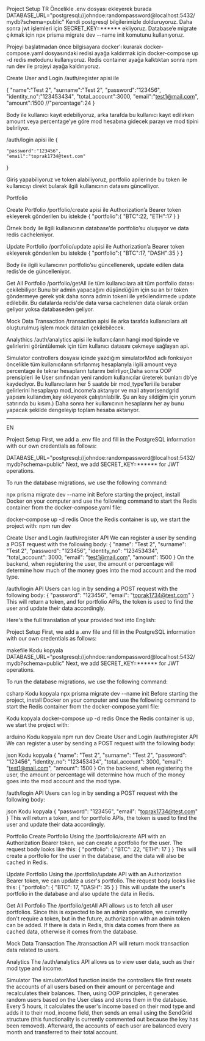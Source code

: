 Project Setup
TR
Öncelikle .env dosyası ekleyerek burada DATABASE_URL="postgresql://johndoe:randompassword@localhost:5432/mydb?schema=public"
Kendi postgresql bilgilerimizle dolduruyoruz.
Daha sonra jwt işlemleri için SECRET_KEY=****** ekliyoruz.
Database’e migrate çıkmak için npx prisma migrate dev --name init komutunu kullanıyoruz.

Projeyi başlatmadan önce bilgisayara docker’ı kurarak docker-compose.yaml dosyasındaki redisi ayağa kaldırmak için docker-compose up -d redis   metodunu kullanıyoruz.
Redis container ayağa kalktıktan sonra npm run dev ile projeyi ayağa kaldırıyoruz.


Create User and Login
/auth/register apisi ile 

{
    "name":"Test 2",
    "surname":"Test 2",
    "password":"123456",
    "identity_no":"123453434",
    "total_account":3000,
    "email":"test1@mail.com",
    "amount":1500
    //"percentage":24
}

Body ile kullanıcı kayıt edebiliyoruz, arka tarafda bu kullanıcı kayıt edilirken amount veya percentage’ye göre mod hesabına gidecek parayı ve mod tipini belirliyor.

/auth/login apisi ile 
{
   
    "password":"123456",
    "email":"toprak1734@test.com"
}

Giriş yapabiliyoruz ve token alabiliyoruz, portfolio apilerinde bu token ile kullanıcıyı direkt bularak ilgili kullanıcının datasını güncelliyor.

Portfolio

Create Portfolio
/portfolio/create apisi ile Authorization’a Bearer token ekleyerek gönderilen bu istekde 
{
   "portfolio":{
    "BTC":22,
    "ETH":17
   }
}

Örnek body ile ilgili kullanıcının database’de portfolio’su oluşuyor ve data redis cacheleniyor.

Update Portfolio
/portfolio/update apisi ile Authorization’a Bearer token ekleyerek gönderilen bu istekde 
{
   "portfolio":{
    "BTC":17,
    "DASH":35
   }
}

Body ile ilgili kullanıcının portfolio’su güncellenerek, update edilen data redis’de de güncelleniyor.

Get All Portfolio
/portfolio/getAll ile tüm kullanıcılara ait tüm portfolio datası çekilebiliyor.Bunu bir admin yapacağını düşündüğüm için su an bir token göndermeye gerek yok daha sonra admin tokeni ile yetkilendirmede update edilebilir.
Bu datalarda redis'de data varsa cachelenen data olarak ordan geliyor yoksa databaseden geliyor.

Mock Data Transaction
/transaction apisi ile arka tarafda kullanıcılara ait oluşturulmuş işlem mock dataları çekilebilecek.

Analythics
/auth/analytics apisi ile kullanıcıların hangi mod tipinde ve gelirlerini görüntülemek için tüm kullanıcı datasını çekmeye sağlayan api.

Simulator
controllers dosyası içinde yazdığım simulatorMod adlı fonksiyon öncelikle tüm kullanıcıların sıfırlanmış hesaplarıyla ilgili amount veya percentage ile tekrar hesapların tutarını belirliyor,Daha sonra OOP prensipleri ile User sınıfından yeni random kullanıcılar üreterek bunları db’ye kaydediyor.
Bu kullanıcıların her 5 saatde bir mod_type’leri ile beraber gelirlerini hesaplayıp mod_income’a aktarıyor ve mail atıyor(sendgrid yapısını kullandım,key ekleyerek çalıştırılabilir.
Şu an key sildiğim için yorum satırında bu kısım.) Daha sonra her kullanıcının hesaplarını her ay bunu yapacak şekilde dengeleyip toplam hesaba aktarıyor.


------------------------------------------------------------------------------
EN

Project Setup
First, we add a .env file and fill in the PostgreSQL information with our own credentials as follows:

DATABASE_URL="postgresql://johndoe:randompassword@localhost:5432/mydb?schema=public"
Next, we add SECRET_KEY=****** for JWT operations.

To run the database migrations, we use the following command:

npx prisma migrate dev --name init
Before starting the project, install Docker on your computer and use the following command to start the Redis container from the docker-compose.yaml file:

docker-compose up -d redis
Once the Redis container is up, we start the project with:
npm run dev

Create User and Login
/auth/register API
We can register a user by sending a POST request with the following body:
{
    "name": "Test 2",
    "surname": "Test 2",
    "password": "123456",
    "identity_no": "123453434",
    "total_account": 3000,
    "email": "test1@mail.com",
    "amount": 1500
}
On the backend, when registering the user, the amount or percentage will determine how much of the money goes into the mod account and the mod type.

/auth/login API
Users can log in by sending a POST request with the following body:
{
    "password": "123456",
    "email": "toprak1734@test.com"
}
This will return a token, and for portfolio APIs, the token is used to find the user and update their data accordingly.

Here's the full translation of your provided text into English:

Project Setup
First, we add a .env file and fill in the PostgreSQL information with our own credentials as follows:

makefile
Kodu kopyala
DATABASE_URL="postgresql://johndoe:randompassword@localhost:5432/mydb?schema=public"
Next, we add SECRET_KEY=****** for JWT operations.

To run the database migrations, we use the following command:

csharp
Kodu kopyala
npx prisma migrate dev --name init
Before starting the project, install Docker on your computer and use the following command to start the Redis container from the docker-compose.yaml file:

Kodu kopyala
docker-compose up -d redis
Once the Redis container is up, we start the project with:

arduino
Kodu kopyala
npm run dev
Create User and Login
/auth/register API
We can register a user by sending a POST request with the following body:

json
Kodu kopyala
{
    "name": "Test 2",
    "surname": "Test 2",
    "password": "123456",
    "identity_no": "123453434",
    "total_account": 3000,
    "email": "test1@mail.com",
    "amount": 1500
}
On the backend, when registering the user, the amount or percentage will determine how much of the money goes into the mod account and the mod type.

/auth/login API
Users can log in by sending a POST request with the following body:

json
Kodu kopyala
{
    "password": "123456",
    "email": "toprak1734@test.com"
}
This will return a token, and for portfolio APIs, the token is used to find the user and update their data accordingly.

Portfolio
Create Portfolio
Using the /portfolio/create API with an Authorization Bearer token, we can create a portfolio for the user. The request body looks like this:
{
    "portfolio": {
        "BTC": 22,
        "ETH": 17
    }
}
This will create a portfolio for the user in the database, and the data will also be cached in Redis.

Update Portfolio
Using the /portfolio/update API with an Authorization Bearer token, we can update a user's portfolio. The request body looks like this:
{
    "portfolio": {
        "BTC": 17,
        "DASH": 35
    }
}
This will update the user's portfolio in the database and also update the data in Redis.


Get All Portfolio
The /portfolio/getAll API allows us to fetch all user portfolios. Since this is expected to be an admin operation, 
we currently don't require a token, but in the future, authorization with an admin token can be added.
If there is data in Redis, this data comes from there as cached data, otherwise it comes from the database.

Mock Data Transaction
The /transaction API will return mock transaction data related to users.

Analytics
The /auth/analytics API allows us to view user data, such as their mod type and income.

Simulator
The simulatorMod function inside the controllers file first resets the accounts of all users based on their amount or percentage and recalculates their balances. Then, using OOP principles, it generates random users based on the User class and stores them in the database.
Every 5 hours, it calculates the user's income based on their mod type and adds it to their mod_income field, then sends an email using the SendGrid structure (this functionality is currently commented out because the key has been removed).
Afterward, the accounts of each user are balanced every month and transferred to their total account.
